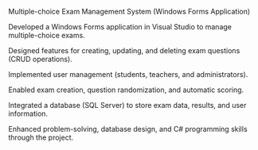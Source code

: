 Multiple-choice Exam Management System (Windows Forms Application)

Developed a Windows Forms application in Visual Studio to manage multiple-choice exams.

Designed features for creating, updating, and deleting exam questions (CRUD operations).

Implemented user management (students, teachers, and administrators).

Enabled exam creation, question randomization, and automatic scoring.

Integrated a database (SQL Server) to store exam data, results, and user information.

Enhanced problem-solving, database design, and C# programming skills through the project.
